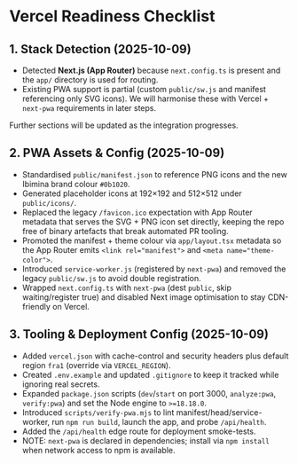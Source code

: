 # Vercel Readiness Checklist

## 1. Stack Detection (2025-10-09)
- Detected **Next.js (App Router)** because `next.config.ts` is present and the `app/` directory is used for routing.
- Existing PWA support is partial (custom `public/sw.js` and manifest referencing only SVG icons). We will harmonise these with Vercel + `next-pwa` requirements in later steps.

Further sections will be updated as the integration progresses.

## 2. PWA Assets & Config (2025-10-09)
- Standardised `public/manifest.json` to reference PNG icons and the new Ibimina brand colour `#0b1020`.
- Generated placeholder icons at 192×192 and 512×512 under `public/icons/`.
- Replaced the legacy `/favicon.ico` expectation with App Router metadata that serves the SVG + PNG icon set directly, keeping the repo free of binary artefacts that break automated PR tooling.
- Promoted the manifest + theme colour via `app/layout.tsx` metadata so the App Router emits `<link rel="manifest">` and `<meta name="theme-color">`.
- Introduced `service-worker.js` (registered by `next-pwa`) and removed the legacy `public/sw.js` to avoid double registration.
- Wrapped `next.config.ts` with `next-pwa` (dest `public`, skip waiting/register true) and disabled Next image optimisation to stay CDN-friendly on Vercel.

## 3. Tooling & Deployment Config (2025-10-09)
- Added `vercel.json` with cache-control and security headers plus default region `fra1` (override via `VERCEL_REGION`).
- Created `.env.example` and updated `.gitignore` to keep it tracked while ignoring real secrets.
- Expanded `package.json` scripts (`dev`/`start` on port 3000, `analyze:pwa`, `verify:pwa`) and set the Node engine to `>=18.18.0`.
- Introduced `scripts/verify-pwa.mjs` to lint manifest/head/service-worker, run `npm run build`, launch the app, and probe `/api/health`.
- Added the `/api/health` edge route for deployment smoke-tests.
- NOTE: `next-pwa` is declared in dependencies; install via `npm install` when network access to npm is available.
